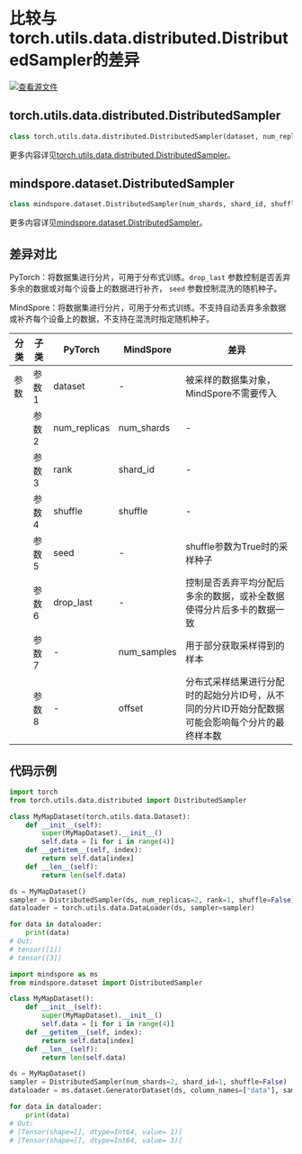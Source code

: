 # 比较与torch.utils.data.distributed.DistributedSampler的差异

[![查看源文件](https://mindspore-website.obs.cn-north-4.myhuaweicloud.com/website-images/master/resource/_static/logo_source.png)](https://gitee.com/mindspore/docs/blob/master/docs/mindspore/source_zh_cn/note/api_mapping/pytorch_diff/DistributedSampler.md)

## torch.utils.data.distributed.DistributedSampler

```python
class torch.utils.data.distributed.DistributedSampler(dataset, num_replicas=None, rank=None, shuffle=True, seed=0, drop_last=False)
```

更多内容详见[torch.utils.data.distributed.DistributedSampler](https://pytorch.org/docs/1.8.1/data.html#torch.utils.data.distributed.DistributedSampler)。

## mindspore.dataset.DistributedSampler

```python
class mindspore.dataset.DistributedSampler(num_shards, shard_id, shuffle=True, num_samples=None, offset=-1)
```

更多内容详见[mindspore.dataset.DistributedSampler](https://mindspore.cn/docs/zh-CN/master/api_python/dataset/mindspore.dataset.DistributedSampler.html)。

## 差异对比

PyTorch：将数据集进行分片，可用于分布式训练。`drop_last` 参数控制是否丢弃多余的数据或对每个设备上的数据进行补齐， `seed` 参数控制混洗的随机种子。

MindSpore：将数据集进行分片，可用于分布式训练。不支持自动丢弃多余数据或补齐每个设备上的数据，不支持在混洗时指定随机种子。

| 分类 | 子类 |PyTorch | MindSpore | 差异 |
| --- | ---   | ---   | ---        |---  |
|参数 | 参数1 | dataset | -  | 被采样的数据集对象，MindSpore不需要传入 |
|     | 参数2 | num_replicas  | num_shards |- |
|     | 参数3 | rank  | shard_id  |- |
|     | 参数4 | shuffle  | shuffle  |- |
|     | 参数5 | seed | - | shuffle参数为True时的采样种子 |
|     | 参数6 | drop_last  | - | 控制是否丢弃平均分配后多余的数据，或补全数据使得分片后多卡的数据一致 |
|     | 参数7 | -  | num_samples  | 用于部分获取采样得到的样本 |
|     | 参数8 | -  | offset  | 分布式采样结果进行分配时的起始分片ID号，从不同的分片ID开始分配数据可能会影响每个分片的最终样本数 |

## 代码示例

```python
import torch
from torch.utils.data.distributed import DistributedSampler

class MyMapDataset(torch.utils.data.Dataset):
    def __init__(self):
        super(MyMapDataset).__init__()
        self.data = [i for i in range(4)]
    def __getitem__(self, index):
        return self.data[index]
    def __len__(self):
        return len(self.data)

ds = MyMapDataset()
sampler = DistributedSampler(ds, num_replicas=2, rank=1, shuffle=False)
dataloader = torch.utils.data.DataLoader(ds, sampler=sampler)

for data in dataloader:
    print(data)
# Out:
# tensor([1])
# tensor([3])
```

```python
import mindspore as ms
from mindspore.dataset import DistributedSampler

class MyMapDataset():
    def __init__(self):
        super(MyMapDataset).__init__()
        self.data = [i for i in range(4)]
    def __getitem__(self, index):
        return self.data[index]
    def __len__(self):
        return len(self.data)

ds = MyMapDataset()
sampler = DistributedSampler(num_shards=2, shard_id=1, shuffle=False)
dataloader = ms.dataset.GeneratorDataset(ds, column_names=["data"], sampler=sampler)

for data in dataloader:
    print(data)
# Out:
# [Tensor(shape=[], dtype=Int64, value= 1)]
# [Tensor(shape=[], dtype=Int64, value= 3)]
```
